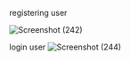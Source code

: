 registering user

![Screenshot (242)](https://user-images.githubusercontent.com/81908636/121816733-e392a300-cc9a-11eb-8930-7ef87739e3a0.png)

login user
![Screenshot (244)](https://user-images.githubusercontent.com/81908636/121816691-b0e8aa80-cc9a-11eb-8906-ef184c555869.png)



